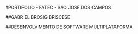 #PORTIFÓLIO - FATEC - SÃO JOSÉ DOS CAMPOS

##GABRIEL BROSIG BRISCESE

##DESENVOLVIMENTO DE SOFTWARE MULTIPLATAFORMA